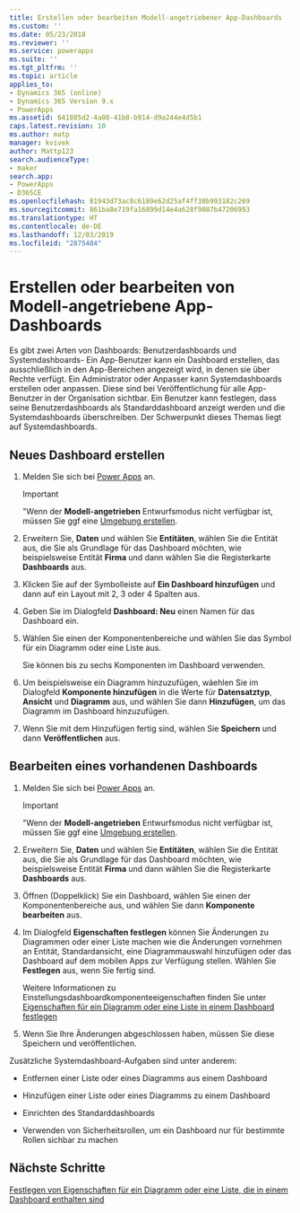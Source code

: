 ```yaml
---
title: Erstellen oder bearbeiten Modell-angetriebener App-Dashboards  | MicrosoftDocs
ms.custom: ''
ms.date: 05/23/2018
ms.reviewer: ''
ms.service: powerapps
ms.suite: ''
ms.tgt_pltfrm: ''
ms.topic: article
applies_to:
- Dynamics 365 (online)
- Dynamics 365 Version 9.x
- PowerApps
ms.assetid: 641885d2-4a08-41b8-b914-d9a244e4d5b1
caps.latest.revision: 10
ms.author: matp
manager: kvivek
author: Mattp123
search.audienceType:
- maker
search.app:
- PowerApps
- D365CE
ms.openlocfilehash: 81943d73ac8c6189e62d25af4ff38b993182c269
ms.sourcegitcommit: 861ba8e719fa16899d14e4a628f9087b47206993
ms.translationtype: HT
ms.contentlocale: de-DE
ms.lasthandoff: 12/03/2019
ms.locfileid: "2875484"
---
```

# <a name="create-or-edit-model-driven-app-dashboards"></a>Erstellen oder bearbeiten von Modell-angetriebene App-Dashboards

Es gibt zwei Arten von Dashboards: Benutzerdashboards und Systemdashboards- Ein App-Benutzer kann ein Dashboard erstellen, das ausschließlich in den App-Bereichen angezeigt wird, in denen sie über Rechte verfügt. Ein Administrator oder Anpasser kann Systemdashboards erstellen oder anpassen. Diese sind bei Veröffentlichung für alle App-Benutzer in der Organisation sichtbar. Ein Benutzer kann festlegen, dass seine Benutzerdashboards als Standarddashboard anzeigt werden und die Systemdashboards überschreiben. Der Schwerpunkt dieses Themas liegt auf Systemdashboards.  
  
<a name="BKMK_createdashboard"></a>   
## <a name="create-a-new-dashboard"></a>Neues Dashboard erstellen  
  
1.  Melden Sie sich bei [Power Apps](https://make.powerapps.com/?utm_source=padocs&utm_medium=linkinadoc&utm_campaign=referralsfromdoc) an.

    > [!IMPORTANT]
    > "Wenn der **Modell-angetrieben** Entwurfsmodus nicht verfügbar ist, müssen Sie ggf eine [Umgebung erstellen](https://docs.microsoft.com/powerapps/administrator/create-environment).   
  
2. Erweitern Sie, **Daten** und wählen Sie **Entitäten**, wählen Sie die Entität aus, die Sie als Grundlage für das Dashboard möchten, wie beispielsweise Entität **Firma** und dann wählen Sie die Registerkarte **Dashboards** aus. 

3. Klicken Sie auf der Symbolleiste auf **Ein Dashboard hinzufügen** und dann auf ein Layout mit 2, 3 oder 4 Spalten aus.  
  
4.  Geben Sie im Dialogfeld **Dashboard: Neu** einen Namen für das Dashboard ein.  
  
5.  Wählen Sie einen der Komponentenbereiche und wählen Sie das Symbol für ein Diagramm oder eine Liste aus.  
  
     Sie können bis zu sechs Komponenten im Dashboard verwenden.  
  
6.  Um beispielsweise ein Diagramm hinzuzufügen, wäehlen Sie im Dialogfeld **Komponente hinzufügen** in die Werte für **Datensatztyp**, **Ansicht** und **Diagramm** aus, und wählen Sie dann **Hinzufügen**, um das Diagramm im Dashboard hinzuzufügen.  
  
7.  Wenn Sie mit dem Hinzufügen fertig sind, wählen Sie **Speichern** und dann **Veröffentlichen** aus.  
  
<a name="BKMK_editdashboard"></a>   
## <a name="edit-an-existing-dashboard"></a>Bearbeiten eines vorhandenen Dashboards  
  
1. Melden Sie sich bei [Power Apps](https://make.powerapps.com/?utm_source=padocs&utm_medium=linkinadoc&utm_campaign=referralsfromdoc) an.

    > [!IMPORTANT]
    > "Wenn der **Modell-angetrieben** Entwurfsmodus nicht verfügbar ist, müssen Sie ggf eine [Umgebung erstellen](https://docs.microsoft.com/powerapps/administrator/create-environment).    
  
2. Erweitern Sie, **Daten** und wählen Sie **Entitäten**, wählen Sie die Entität aus, die Sie als Grundlage für das Dashboard möchten, wie beispielsweise Entität **Firma** und dann wählen Sie die Registerkarte **Dashboards** aus.  

3. Öffnen (Doppelklick) Sie ein Dashboard, wählen Sie einen der Komponentenbereiche aus, und wählen Sie dann **Komponente bearbeiten** aus.  
  
4.  Im Dialogfeld **Eigenschaften festlegen** können Sie Änderungen zu Diagrammen oder einer Liste machen wie die Änderungen vornehmen an Entität, Standardansicht, eine Diagrammauswahl hinzufügen oder das Dashboard auf dem mobilen Apps zur Verfügung stellen. Wählen Sie **Festlegen** aus, wenn Sie fertig sind.  
  
     Weitere Informationen zu Einstellungsdashboardkomponenteeigenschaften finden Sie unter [Eigenschaften für ein Diagramm oder eine Liste in einem Dashboard festlegen](set-properties-chart-list-included-dashboard.md)  
  
4.  Wenn Sie Ihre Änderungen abgeschlossen haben, müssen Sie diese Speichern und veröffentlichen.  
  
Zusätzliche Systemdashboard-Aufgaben sind unter anderem:  
  
-   Entfernen einer Liste oder eines Diagramms aus einem Dashboard  

-   Hinzufügen einer Liste oder eines Diagramms zu einem Dashboard  

-   Einrichten des Standarddashboards  

-   Verwenden von Sicherheitsrollen, um ein Dashboard nur für bestimmte Rollen sichbar zu machen    

## <a name="next-steps"></a>Nächste Schritte  
[Festlegen von Eigenschaften für ein Diagramm oder eine Liste, die in einem Dashboard enthalten sind](set-properties-chart-list-included-dashboard.md)
